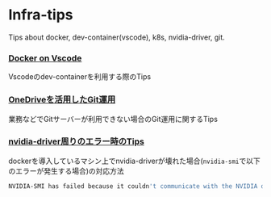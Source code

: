 # Infra-tips
Tips about docker, dev-container(vscode), k8s, nvidia-driver, git.

### [Docker on Vscode](https://Renya-Kujirada.github.io/Infra-tips/tips_dev-container.md)

Vscodeのdev-containerを利用する際のTips

### [OneDriveを活用したGit運用](https://github.com/Renya-Kujirada/Infra-tips/blob/main/tips_git.md)

業務などでGitサーバーが利用できない場合のGit運用に関するTips

### [nvidia-driver周りのエラー時のTips](https://github.com/Renya-Kujirada/Infra-tips/blob/main/tips_nvidia_driver.md)

dockerを導入しているマシン上でnvidia-driverが壊れた場合(`nvidia-smi`で以下のエラーが発生する場合)の対応方法

```sh
NVIDIA-SMI has failed because it couldn't communicate with the NVIDIA driver. Make sure that the latest NVIDIA driver is installed and running.
```
